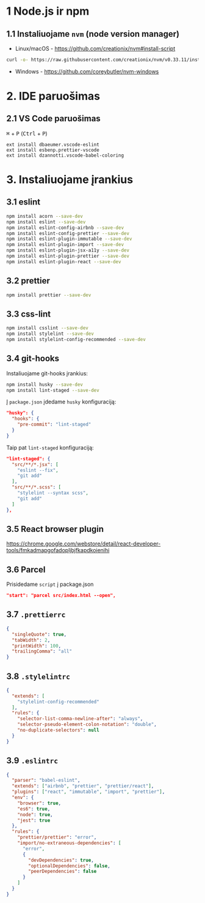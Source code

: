 # 1 Node.js ir npm
## 1.1 Instaliuojame `nvm` (node version manager)
* Linux/macOS - https://github.com/creationix/nvm#install-script
```sh
curl -o- https://raw.githubusercontent.com/creationix/nvm/v0.33.11/install.sh | bash
```
* Windows - https://github.com/coreybutler/nvm-windows

# 2. IDE paruošimas
## 2.1 VS Code paruošimas
<kbd>⌘</kbd> + <kbd>P</kbd> (<kbd>Ctrl</kbd> + <kbd>P</kbd>)
```
ext install dbaeumer.vscode-eslint
ext install esbenp.prettier-vscode
ext install dzannotti.vscode-babel-coloring
```
# 3. Instaliuojame įrankius
## 3.1 eslint
```sh
npm install acorn --save-dev
npm install eslint --save-dev
npm install eslint-config-airbnb --save-dev
npm install eslint-config-prettier --save-dev
npm install eslint-plugin-immutable --save-dev
npm install eslint-plugin-import --save-dev
npm install eslint-plugin-jsx-a11y --save-dev
npm install eslint-plugin-prettier --save-dev
npm install eslint-plugin-react --save-dev
```
## 3.2 prettier
```sh
npm install prettier --save-dev
```
## 3.3 css-lint
```sh
npm install csslint --save-dev
npm install stylelint --save-dev
npm install stylelint-config-recommended --save-dev
```
## 3.4 git-hooks
Instaliuojame git-hooks įrankius: 
```sh
npm install husky --save-dev
npm install lint-staged --save-dev
```
Į `package.json` įdedame `husky` konfiguraciją:
```json
"husky": {
  "hooks": {
    "pre-commit": "lint-staged"
  }
}
```
Taip pat `lint-staged` konfiguraciją:
```json
"lint-staged": {
  "src/**/*.jsx": [
    "eslint --fix",
    "git add"
  ],
  "src/**/*.scss": [
    "stylelint --syntax scss",
    "git add"
  ]
},
```
## 3.5 React browser plugin
https://chrome.google.com/webstore/detail/react-developer-tools/fmkadmapgofadopljbjfkapdkoienihi
## 3.6 Parcel
Prisidedame `script` į package.json
```json
"start": "parcel src/index.html --open",
```
## 3.7 `.prettierrc`
```json
{
  "singleQuote": true,
  "tabWidth": 2,
  "printWidth": 100,
  "trailingComma": "all"
}
```
## 3.8 `.stylelintrc`
```json
{
  "extends": [
    "stylelint-config-recommended"
  ],
  "rules": {
    "selector-list-comma-newline-after": "always",
    "selector-pseudo-element-colon-notation": "double",
    "no-duplicate-selectors": null
  }
}
```
## 3.9 `.eslintrc`
```json
{
  "parser": "babel-eslint",
  "extends": ["airbnb", "prettier", "prettier/react"],
  "plugins": ["react", "immutable", "import", "prettier"],
  "env": {
    "browser": true,
    "es6": true,
    "node": true,
    "jest": true
  },
  "rules": {
    "prettier/prettier": "error",
    "import/no-extraneous-dependencies": [
      "error",
      {
        "devDependencies": true,
        "optionalDependencies": false,
        "peerDependencies": false
      }
    ]
  }
}
```
